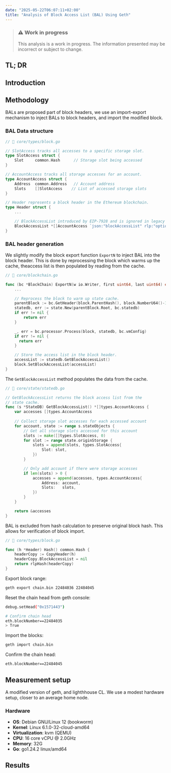```yaml
---
date: "2025-05-22T06:07:11+02:00"
title: "Analysis of Block Access List (BAL) Using Geth"
---
```


> ### ⚠️ Work in progress
> This analysis is a work in progress. The information presented may be incorrect or subject to change.

## TL; DR

## Introduction


## Methodology
BALs are proposed part of block headers, we use an import-export mechanism to inject BALs to block headers, and import the modified block.

### BAL Data structure
```go
// 📄 core/types/block.go

// SlotAccess tracks all accesses to a specific storage slot.
type SlotAccess struct {
    Slot     common.Hash      // Storage slot being accessed
}

// AccountAccess tracks all storage accesses for an account.
type AccountAccess struct {
    Address  common.Address   // Account address
    Slots    []SlotAccess    // List of accessed storage slots
}

// Header represents a block header in the Ethereum blockchain.
type Header struct {
    ...

 	// BlockAccessList introduced by EIP-7928 and is ignored in legacy headers.
    BlockAccessList *[]AccountAccess `json:"blockAccessList" rlp:"optional"`
}
```
### BAL header generation

We slightly modify the block export function `ExportN` to inject BAL into the block header. This is done by reprocessing the block which warms up the cache, theaccess list is then populated by reading from the cache. 

```go
// 📄 core/blockchain.go

func (bc *BlockChain) ExportN(w io.Writer, first uint64, last uint64) error {
    ...

	// Reprocess the block to warm up state cache.
	parentBlock := bc.GetHeader(block.ParentHash(), block.NumberU64()-1)
	statedb, err := state.New(parentBlock.Root, bc.statedb)	
	if err != nil {
		return err
	}

	_, err = bc.processor.Process(block, statedb, bc.vmConfig)
	if err != nil {
	  return err
	}

	// Store the access list in the block header.
	accessList := statedb.GetBlockAccessList()
	block.SetBlockAccessList(accessList)
}
```

The `GetBlockAccessList` method populates the data from the cache.

```go
// 📄 core/state/statedb.go

// GetBlockAccessList returns the block access list from the
// state cache.
func (s *StateDB) GetBlockAccessList() *[]types.AccountAccess {
	var accesses []types.AccountAccess
	
	// Collect storage slot accesses for each accessed account
	for account, state := range s.stateObjects {
		// Get all storage slots accessed for this account
		slots := make([]types.SlotAccess, 0)
		for slot := range state.originStorage {
			slots = append(slots, types.SlotAccess{
				Slot: slot,
			})
		}

		// Only add account if there were storage accesses
		if len(slots) > 0 {
			accesses = append(accesses, types.AccountAccess{
				Address: account,
				Slots:   slots,
			})
		}
	}

	return &accesses
}
```

BAL is excluded from hash calculation to preserve original block hash. This allows for verification of block import.

```go
// 📄 core/types/block.go

func (h *Header) Hash() common.Hash {
	headerCopy := CopyHeader(h)
	headerCopy.BlockAccessList = nil
	return rlpHash(headerCopy)
}
```

Export block range:

```sh
geth export chain.bin 22484036 22484045
```

Reset the chain head from geth console:

```sh
debug.setHead("0x1571443")

# Confirm chain head
eth.blockNumber==22484035
> True
```

Import the blocks:

```sh
geth import chain.bin
```

Confirm the chain head:
```sh
eth.blockNumber==22484045
```

## Measurement setup
A modified version of geth, and lighthhouse CL. We use a modest hardware setup, closer
to an average home node.

### Hardware
- **OS**: Debian GNU/Linux 12 (bookworm)
- **Kernel**: Linux 6.1.0-32-cloud-amd64
- **Virtualization**: kvm (QEMU)
- **CPU**: 16 core vCPU @ 2.0GHz
- **Memory**: 32G
- **Go**: go1.24.2 linux/amd64

## Results
